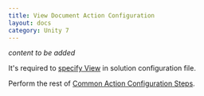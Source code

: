 ```yaml
---
title: View Document Action Configuration
layout: docs
category: Unity 7
---
```

*content to be added*

It's required to [specify View](../tags-list/views-tag.md) in solution configuration file.

Perform the rest of [Common Action Configuration Steps](../actions.md#common-actions-configuration-steps). 
